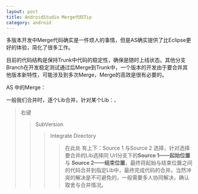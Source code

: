 ```yaml
---
layout: post
title: AndroidStudio Merge代码Tip
category: android
---
```


多版本开发中Merge代码确实是一件烦人的事情，但是AS确实提供了比Eclipse更好的体验，简化了很多工作。

目前的代码结构是保持Trunk中代码的稳定性，确保是随时上线状态。其他分支Branch在开发稳定测试通过后Merge到Trunk中，一个版本的开发由于要合并其他版本新特性，可能涉及到多次Merge，Merge的高效是很有必要的。


AS 中的Merge：

一般我们合并时，逐个Lib合并，针对某个Lib：、

> 右键
> 
> > SubVersion   
> >   
> >   >  Integrate  Directory    
> >   >  
> >   >  >  在此处 有上下：Source 1  与Source 2 选择，针对选择要合并的Lib选择同 Url分支下的**Source 1——起始位置**  与 **Source 2——结束位置**，最终将起始与结束位置之间的代码合并到指定Lib中，最终完成代码的合并。当然冲突的解决是不可避免的，一般需要多人协同解决，确认取舍与合并情况。